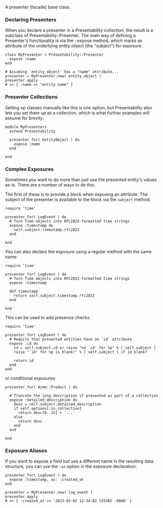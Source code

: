 
A presenter (facade) base class.


### Declaring Presenters

When you declare a presenter in a Presentability collection, the result is a
subclass of Presentability::Presenter. The main way of defining a Presenter's
functionality is via the ::expose method, which marks an attribute of the underlying
entity object (the "subject") for exposure.

    class MyPresenter < Presentability::Presenter
      expose :name
    end
    
    # Assuming `entity_object' has a "name" attribute...
    presenter = MyPresenter.new( entity_object )
    presenter.apply
    # => { :name => "entity name" }


### Presenter Collections

Setting up classes manually like this is one option, but Presentability also lets you
set them up as a collection, which is what further examples will assume for brevity:

    module MyPresenters
      extend Presentability
    
      presenter_for( EntityObject ) do
        expose :name
      end
    
    end


### Complex Exposures

Sometimes you want to do more than just use the presented entity's values as-is. There are a number of ways to do this.

The first of these is to provide a block when exposing an attribute. The subject of the presenter is available to the block via the `subject` method:

    require 'time'
  
    presenter_for( LogEvent ) do
      # Turn Time objects into RFC2822-formatted time strings
      expose :timestamp do
        self.subject.timestamp.rfc2822
      end
  
    end

You can also declare the exposure using a regular method with the same name:

    require 'time'
  
    presenter_for( LogEvent ) do
      # Turn Time objects into RFC2822-formatted time strings
      expose :timestamp

      def timestamp
        return self.subject.timestamp.rfc2822
      end
  
    end

This can be used to add presence checks:

    require 'time'
  
    presenter_for( LogEvent ) do
      # Require that presented entities have an `id` attribute
      expose :id do
        id = self.subject.id or raise "no `id' for %p" % [ self.subject ]
        raise "`id' for %p is blank!" % [ self.subject ] if id.blank?

        return id
      end
    end

or conditional exposures:

    presenter_for( Acme::Product ) do
    
      # Truncate the long description if presented as part of a collection
      expose :detailed_description do
        desc = self.subject.detailed_description
        if self.options[:in_collection]
          return desc[0..15] + '...'
        else
          return desc
        end
      end
    
    end


### Exposure Aliases

If you want to expose a field but use a different name in the resulting data structure, you can use the `:as` option in the exposure declaration:

    presenter_for( LogEvent ) do
      expose :timestamp, as: :created_at
    end

    presenter = MyPresenter.new( log_event )
    presenter.apply
    # => { :created_at => '2023-02-01 12:34:02.155365 -0800' }


